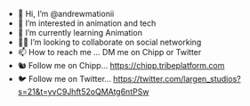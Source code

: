 - 👋 Hi, I’m @andrewmationii
- 👀 I’m interested in animation and tech
- 🌱 I’m currently learning Animation 
- 🤜🤛 I’m looking to collaborate on social networking 
- 📫 How to reach me ... DM me on Chipp or Twitter 
- 🐿️ Follow me on Chipp... https://chipp.tribeplatform.com
- 🐦 Follow me on Twitter... https://twitter.com/largen_studios?s=21&t=yvC9Jhft52oQMAtg6ntPSw
<!---
andrewmationii/andrewmationii is a ✨ special ✨ repository because its `README.md` (this file) appears on your GitHub profile.
You can click the Preview link to take a look at your changes.
--->
